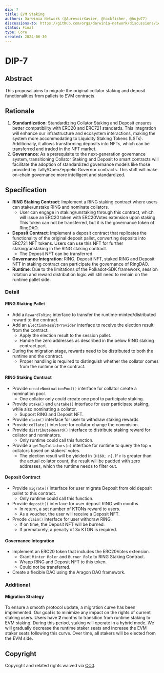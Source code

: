 ```yaml
---
dip: 7
title: EVM Staking
authors: Darwinia Network (@AurevoirXavier, @hackfisher, @hujw77)
discussions-to: https://github.com/orgs/darwinia-network/discussions/1481
status: Final
type: Core
created: 2024-06-30
---
```


# DIP-7

## Abstract
This proposal aims to migrate the original collator staking and deposit functionalities from pallets to EVM contracts.


## Rationale
1. **Standardization**: Standardizing Collator Staking and Deposit ensures better compatibility with ERC20 and ERC721 standards. This integration will enhance our infrastructure and ecosystem interactions, making the system more accommodating to Liquidity Staking Tokens (LSTs). Additionally, it allows transforming deposits into NFTs, which can be transferred and traded in the NFT market.
2. **Governance**: As a prerequisite to the next-generation governance system, transitioning Collator Staking and Deposit to smart contracts will facilitate the adoption of standardized governance models like those provided by Tally/OpenZeppelin Governor contracts. This shift will make on-chain governance more intelligent and standardized.


## Specification
- **RING Staking Contract**: Implement a RING staking contract where users can stake/unstake RING and nominate collators.
  - User can engage in staking/unstaking through this contract, which will issue an ERC20 token with ERC20Votes extension upon staking. This token can not be transferred, but it is the governance token of RingDAO.
- **Deposit Contract**: Implement a deposit contract that replicates the functionality of the original deposit pallet, converting deposits into ERC721 NFT tokens. Users can use this NFT for further staking/unstaking in the RING staking contract.
  - The Deposit NFT can be transferred.
- **Governance Integration**: RING, Deposit NFT, staked RING and Deposit NFT in staking contract can participate the governance of RingDAO.
- **Runtime**: Due to the limitations of the Polkadot-SDK framework, session rotation and reward distribution logic will still need to remain on the runtime pallet side.

### Detail
#### RING Staking Pallet
- Add a `RewardToRing` interface to transfer the runtime-minted/distributed reward to the contract.
- Add an `ElectionResultProvider` interface to receive the election result from the contract.
  - Apply the election result to the session pallet.
  - Handle the zero addresses as described in the below RING staking contract part.
- During the migration stage, rewards need to be distributed to both the runtime and the contract.
  - Proper handling is required to distinguish whether the collator comes from the runtime or the contract.

#### RING Staking Contract
- Provide `createNominationPool()` interface for collator create a nomination pool.
  - One collator only could create one pool to participate staking.
- Provide `stake()` and `unstake()` interface for user participate staking, while also nominating a collator.
  - Support RING and Deposit NFT.
- Provide `claim()` interface for user to withdraw staking rewards.
- Provide `collate()` interface for collator change the commision.
- Provide `distributeReward()` interface to distribute staking reward for collator and nominators.
  - Only runtime could call this function.
- Provide a `getTopCollators(n)` interface for runtime to query the top `n` collators based on stakers' votes.
  - The election result will be yielded in `[H160; n]`. If `n` is greater than the actual collator count, the result will be padded with zero addresses, which the runtime needs to filter out.

#### Deposit Contract
- Provide `migrate()` interface for user migrate Deposit from old deposit pallet to this contract.
  - Only runtime could call this function.
- Provide `deposit()` interface for user deposit RING with months.
  - In return, a set number of KTONs reward to users.
  - As a voucher, the user will receive a Deposit NFT.
- Prvode `claim()` interface for user withdraw RING.
  - If on time, the Deposit NFT will be burned. 
  - If prematurely, a penalty of 3x KTON is required.

#### Governance Integration
- Implement an ERC20 token that includes the ERC20Votes extension.
  - Grant `Minter Roler` and `Burner Role` to RING Staking Contract.
  - Wrapp RING and Deposit NFT to this token.
  - Could not be transferred.
- Create a flexible DAO using the Aragon DAO framework.

### Additional
#### Migration Strategy
To ensure a smooth protocol update, a migration curve has been implemented. Our goal is to minimize any impact on the rights of current staking users. Users have **2** months to transition from runtime staking to EVM staking. During this period, staking will operate in a hybrid mode. We will gradually decrease the runtime staker seats and increase the EVM staker seats following this curve. Over time, all stakers will be elected from the EVM side.


## Copyright
Copyright and related rights waived via [CC0](../LICENSE).
